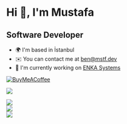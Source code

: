 # Hi 👋, I'm Mustafa

## Software Developer

-   🌍 I'm based in İstanbul
-   ✉️ You can contact me at [ben@mstf.dev](mailto:ben@mstf.dev)
-   🚀 I'm currently working on [ENKA Systems](https://www.enkasystems.com/solutions/egem-global-equipment-management-system/)


[![BuyMeACoffee](https://img.shields.io/badge/Buy%20Me%20a%20Coffee-ffdd00?style=for-the-badge&logo=buy-me-a-coffee&logoColor=black)](https://buymeacoffee.com/mustafagenc)

[![](https://visitcount.itsvg.in/api?id=mustafagenc&label=Profile%20Views&pretty=false)](https://visitcount.itsvg.in)


![](https://github-readme-stats.vercel.app/api?username=mustafagenc&theme=dark&hide_border=false&include_all_commits=true&count_private=true)<br/>
![](https://github-readme-streak-stats.herokuapp.com/?user=mustafagenc&theme=dark&hide_border=false)<br/>
![](https://github-readme-stats.vercel.app/api/top-langs/?username=mustafagenc&theme=dark&hide_border=false&include_all_commits=true&count_private=true&layout=compact)
